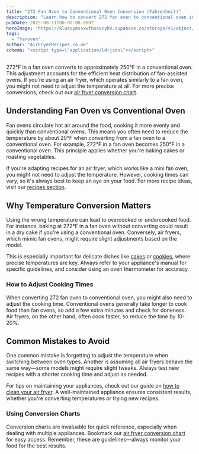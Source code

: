 ```yaml
---
title: "272 Fan Oven to Conventional Oven Conversion (Fahrenheit)"
description: "Learn how to convert 272 fan oven to conventional oven in Fahrenheit with our easy guide. Perfect for air fryer recipes and baking conversions."
pubDate: 2025-08-11T00:00:00.000Z
heroImage: "https://klueoymssxwfnxsvcyhv.supabase.co/storage/v1/object/public/md/272-fan-oven-to-conventional-oven-conversion-fahrenheit-9bf738a2.png"
tags:
  - "fanoven"
author: "AirFryerRecipes.co.uk"
schema: "<script type=\"application/ld+json\"></script>"
---
```


<p>272°F in a fan oven converts to approximately 250°F in a conventional oven. This adjustment accounts for the efficient heat distribution of fan-assisted ovens. If you're using an air fryer, which operates similarly to a fan oven, you might not need to adjust the temperature at all. For more precise conversions, check out our <a href=https://www.airfryerrecipe.co.uk/air-fryer-conversion-chart>air fryer conversion chart</a>.</p>

<h2>Understanding Fan Oven vs Conventional Oven</h2>
<p>Fan ovens circulate hot air around the food, cooking it more evenly and quickly than conventional ovens. This means you often need to reduce the temperature by about 20°F when converting from a fan oven to a conventional oven. For example, 272°F in a fan oven becomes 250°F in a conventional oven. This principle applies whether you're baking cakes or roasting vegetables.</p>
<p>If you're adapting recipes for an air fryer, which works like a mini fan oven, you might not need to adjust the temperature. However, cooking times can vary, so it's always best to keep an eye on your food. For more recipe ideas, visit our <a href=https://www.airfryerrecipe.co.uk/recipes>recipes section</a>.</p>

<h2>Why Temperature Conversion Matters</h2>
<p>Using the wrong temperature can lead to overcooked or undercooked food. For instance, baking at 272°F in a fan oven without converting could result in a dry cake if you're using a conventional oven. Conversely, air fryers, which mimic fan ovens, might require slight adjustments based on the model.</p>
<p>This is especially important for delicate dishes like <a href=https://www.airfryerrecipe.co.uk/recipe-category/cakes>cakes</a> or <a href=https://www.airfryerrecipe.co.uk/recipe-category/cookies>cookies</a>, where precise temperatures are key. Always refer to your appliance's manual for specific guidelines, and consider using an oven thermometer for accuracy.</p>

<h3>How to Adjust Cooking Times</h3>
<p>When converting 272 fan oven to conventional oven, you might also need to adjust the cooking time. Conventional ovens generally take longer to cook food than fan ovens, so add a few extra minutes and check for doneness. Air fryers, on the other hand, often cook faster, so reduce the time by 10-20%.</p>

<h2>Common Mistakes to Avoid</h2>
<p>One common mistake is forgetting to adjust the temperature when switching between oven types. Another is assuming all air fryers behave the same way—some models might require slight tweaks. Always test new recipes with a shorter cooking time and adjust as needed.</p>
<p>For tips on maintaining your appliances, check out our guide on <a href=https://www.airfryerrecipe.co.uk/air-fryer-cleaner>how to clean your air fryer</a>. A well-maintained appliance ensures consistent results, whether you're converting temperatures or trying new recipes.</p>

<h3>Using Conversion Charts</h3>
<p>Conversion charts are invaluable for quick reference, especially when dealing with multiple appliances. Bookmark our <a href=https://www.airfryerrecipe.co.uk/air-fryer-conversion-chart>air fryer conversion chart</a> for easy access. Remember, these are guidelines—always monitor your food for the best results.</p>